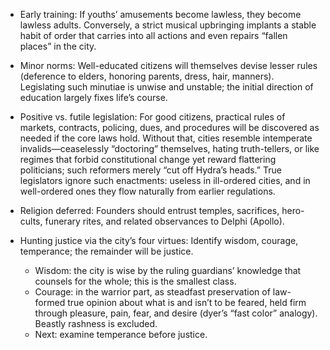 - Early training: If youths’ amusements become lawless, they become lawless adults. Conversely, a strict musical upbringing implants a stable habit of order that carries into all actions and even repairs “fallen places” in the city.

- Minor norms: Well-educated citizens will themselves devise lesser rules (deference to elders, honoring parents, dress, hair, manners). Legislating such minutiae is unwise and unstable; the initial direction of education largely fixes life’s course.

- Positive vs. futile legislation: For good citizens, practical rules of markets, contracts, policing, dues, and procedures will be discovered as needed if the core laws hold. Without that, cities resemble intemperate invalids—ceaselessly “doctoring” themselves, hating truth-tellers, or like regimes that forbid constitutional change yet reward flattering politicians; such reformers merely “cut off Hydra’s heads.” True legislators ignore such enactments: useless in ill-ordered cities, and in well-ordered ones they flow naturally from earlier regulations.

- Religion deferred: Founders should entrust temples, sacrifices, hero-cults, funerary rites, and related observances to Delphi (Apollo).

- Hunting justice via the city’s four virtues: Identify wisdom, courage, temperance; the remainder will be justice.
  - Wisdom: the city is wise by the ruling guardians’ knowledge that counsels for the whole; this is the smallest class.
  - Courage: in the warrior part, as steadfast preservation of law-formed true opinion about what is and isn’t to be feared, held firm through pleasure, pain, fear, and desire (dyer’s “fast color” analogy). Beastly rashness is excluded.
  - Next: examine temperance before justice.